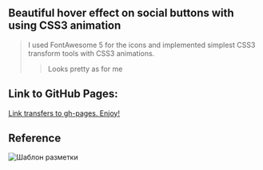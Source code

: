 ## Beautiful hover effect on social buttons with using CSS3 animation
> I used FontAwesome 5 for the icons and implemented simplest CSS3 transform tools with CSS3 animations.
>> Looks pretty as for me

## Link to GitHub Pages:
[Link transfers to gh-pages. Enjoy!](https://ereburg.github.io/Hover-effect-on-social-buttons/ "Нужна подсказка?")

## Reference

![Шаблон разметки](https://pp.userapi.com/c851424/v851424173/180415/lStN5D4hkm4.jpg "Нужен совет?")
